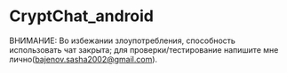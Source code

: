# CryptChat_android

ВНИМАНИЕ: Во избежании злоупотребления, способность использовать чат закрыта; для проверки/тестирование напишите мне лично(bajenov.sasha2002@gmail.com).

